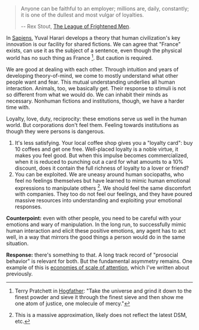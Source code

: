 > Anyone can be faithful to an employer; millions are, daily, constantly; it is one of the dullest and most vulgar of loyalties.
> 
> -- Rex Stout, [The League of Frightened Men](https://amzn.to/3dmHVpK).

In [Sapiens](https://amzn.to/3etvTw9), Yuval Harari develops a theory that human civilization's key innovation is our facility for shared fictions. We can agree that "France" exists, can use it as the subject of a sentence, even though the physical world has no such thing as France [^grind]. But caution is required.

[^grind]: Terry Pratchett in [Hogfather](https://amzn.to/3dgMguq): "Take the universe and grind it down to the finest powder and sieve it through the finest sieve and then show me one atom of justice, one molecule of mercy."

We are good at dealing with each other. Through intuition and years of developing theory-of-mind, we come to mostly understand what other people want and fear. This mutual understanding underlies all human interaction. Animals, too, we basically get. Their response to stimuli is not so different from what we would do. We can inhabit their minds as necessary. Nonhuman fictions and institutions, though, we have a harder time with.

Loyalty, love, duty, reciprocity: these emotions serve us well in the human world. But corporations don't feel them. Feeling towards institutions as though they were persons is dangerous. 

1. It's less satisfying. Your local coffee shop gives you a "loyalty card": buy 10 coffees and get one free. Well-placed loyalty is a noble virtue, it makes you feel good. But when this impulse becomes commercialized, when it is reduced to punching out a card for what amounts to a 10% discount, does it contain the full richness of loyalty to a lover or friend?
1. You can be exploited. We are uneasy around human sociopaths, who feel no feelings themselves but have learned to mimic human emotional expressions to manipulate others [^approx]. We should feel the same discomfort with companies. They too do not feel our feelings, and they have poured massive resources into understanding and exploiting your emotional responses.

[^approx]: This is a massive approximation, likely does not reflect the latest DSM, etc.

**Counterpoint:** even with other people, you need to be careful with your emotions and wary of manipulation. In the long run, to successfully mimic human interaction and elicit these positive emotions, any agent has to act well, in a way that mirrors the good things a person would do in the same situation.

**Response:** there's something to that. A long track record of "prosocial behavior" is relevant for both. But the fundamental asymmetry remains. One example of this is [economies of scale of attention](https://louispotok.com/how-large-institutions-screw-you-over/), which I've written about previously.

